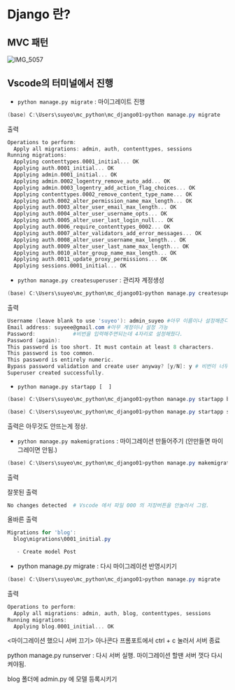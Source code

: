 # Django 란?





## MVC 패턴



![IMG_5057](220421.assets/IMG_5057-16505499411941.jpg)





## Vscode의 터미널에서 진행

+ `python manage.py migrate` : 마이그레이트 진행

```powershell
(base) C:\Users\suyeo\mc_python\mc_django01>python manage.py migrate
```

출력

```powershell
Operations to perform:
  Apply all migrations: admin, auth, contenttypes, sessions
Running migrations:
  Applying contenttypes.0001_initial... OK
  Applying auth.0001_initial... OK
  Applying admin.0001_initial... OK
  Applying admin.0002_logentry_remove_auto_add... OK
  Applying admin.0003_logentry_add_action_flag_choices... OK
  Applying contenttypes.0002_remove_content_type_name... OK
  Applying auth.0002_alter_permission_name_max_length... OK
  Applying auth.0003_alter_user_email_max_length... OK
  Applying auth.0004_alter_user_username_opts... OK
  Applying auth.0005_alter_user_last_login_null... OK
  Applying auth.0006_require_contenttypes_0002... OK
  Applying auth.0007_alter_validators_add_error_messages... OK
  Applying auth.0008_alter_user_username_max_length... OK
  Applying auth.0009_alter_user_last_name_max_length... OK
  Applying auth.0010_alter_group_name_max_length... OK
  Applying auth.0011_update_proxy_permissions... OK
  Applying sessions.0001_initial... OK
```



+ `python manage.py createsuperuser` : 관리자 계정생성

```powershell
(base) C:\Users\suyeo\mc_python\mc_django01>python manage.py createsuperuser
```

출력

```powershell
Username (leave blank to use 'suyeo'): admin_suyeo #아무 이름이나 설정해준다
Email address: suyeee@gmail.com #아무 계정이나 설정 가능
Password:            #비번을 입력해주면되는데 4자리로 설정해줬다.
Password (again):
This password is too short. It must contain at least 8 characters.
This password is too common.
This password is entirely numeric.        
Bypass password validation and create user anyway? [y/N]: y # 비번이 너무 짧다고 진짜 이걸로 할꺼냐고 물어보는거.
Superuser created successfully.
```



+ `python manage.py startapp [  ]`

```powershell
(base) C:\Users\suyeo\mc_python\mc_django01>python manage.py startapp blog  
```

```powershell
(base) C:\Users\suyeo\mc_python\mc_django01>python manage.py startapp single_pages
```

출력은 아무것도 안뜨는게 정상.



+ `python manage.py makemigrations` : 마이그레이션 만들어주기 (안만들면 마이그레이면 안됨.)

```powershell
(base) C:\Users\suyeo\mc_python\mc_django01>python manage.py makemigrations
```

출력

잘못된 출력

```powershell
No changes detected  # Vscode 에서 파일 000 의 저장버튼을 안눌러서 그럼.
```

올바른 출력

```powershell
Migrations for 'blog':
  blog\migrations\0001_initial.py

   - Create model Post
```



+ python manage.py migrate : 다시 마이그레이션 반영시키기

```powershell
(base) C:\Users\suyeo\mc_python\mc_django01>python manage.py migrate 
```

출력

```powershell
Operations to perform:
  Apply all migrations: admin, auth, blog, contenttypes, sessions
Running migrations:
  Applying blog.0001_initial... OK
```



<마이그레이션 했으니 서버 끄기>
아나콘다 프롬포트에서 ctrl + c 눌러서 서버 종료

python manage.py runserver : 다시 서버 실행. 마이그레이션 할땐 서버 껏다 다시 켜야됨.

blog 폴더에 admin.py 에 모델 등록시키기